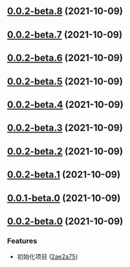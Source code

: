 ## [0.0.2-beta.8](https://github.com/gyx8899/lib-template/compare/v0.0.2-beta.7...v0.0.2-beta.8) (2021-10-09)



## [0.0.2-beta.7](https://github.com/gyx8899/lib-template/compare/v0.0.2-beta.6...v0.0.2-beta.7) (2021-10-09)



## [0.0.2-beta.6](https://github.com/gyx8899/lib-template/compare/v0.0.2-beta.5...v0.0.2-beta.6) (2021-10-09)



## [0.0.2-beta.5](https://github.com/gyx8899/lib-template/compare/v0.0.2-beta.4...v0.0.2-beta.5) (2021-10-09)



## [0.0.2-beta.4](https://github.com/gyx8899/lib-template/compare/v0.0.2-beta.3...v0.0.2-beta.4) (2021-10-09)



## [0.0.2-beta.3](https://github.com/gyx8899/lib-template/compare/v0.0.2-beta.2...v0.0.2-beta.3) (2021-10-09)



## [0.0.2-beta.2](https://github.com/gyx8899/lib-template/compare/v0.0.2-beta.1...v0.0.2-beta.2) (2021-10-09)



## [0.0.2-beta.1](https://github.com/gyx8899/lib-template/compare/v0.0.1-beta.0...v0.0.2-beta.1) (2021-10-09)



## [0.0.1-beta.0](https://github.com/gyx8899/lib-template/compare/v0.0.2-beta.0...v0.0.1-beta.0) (2021-10-09)



## [0.0.2-beta.0](https://github.com/gyx8899/lib-template/compare/2ae2a75b1eeb1b279efc38718f9d88c6db0382bf...v0.0.2-beta.0) (2021-10-09)


### Features

* 初始化项目 ([2ae2a75](https://github.com/gyx8899/lib-template/commit/2ae2a75b1eeb1b279efc38718f9d88c6db0382bf))



